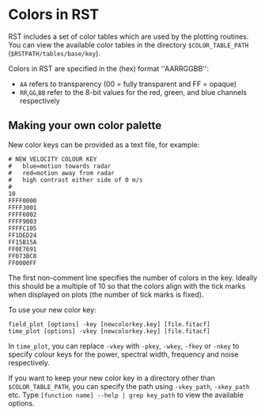 <!--
(C) copyright 2019 University Centre in Svalbard (UNIS)
author: Emma Bland, UNIS
-->
# Colors in RST

RST includes a set of color tables which are used by the plotting routines. You can view the available color tables in the directory `$COLOR_TABLE_PATH` (`$RSTPATH/tables/base/key`). 

Colors in RST are specified in the (hex) format ''AARRGGBB'':

- `AA` refers to transparency (00 = fully transparent and FF = opaque)
- `RR`,`GG`,`BB` refer to the 8-bit values for the red, green, and blue channels respectively


## Making your own color palette

New color keys can be provided as a text file, for example:
```
# NEW VELOCITY COLOUR KEY
#   blue=motion towards radar
#   red=motion away from radar
#   high contrast either side of 0 m/s
#
10
FFFF0000
FFFF3001
FFFF6002
FFFF9003
FFFFC105
FF1DED24
FF15B15A
FF0E7691
FF073BC8
FF0000FF
```

The first non-comment line specifies the number of colors in the key. Ideally this should be a multiple of 10 so that the colors align with the tick marks when displayed on plots (the number of tick marks is fixed). 

To use your new color key:
```
field_plot [options] -key [newcolorkey.key] [file.fitacf]
time_plot [options] -vkey [newcolorkey.key] [file.fitacf]
```

In `time_plot`, you can replace `-vkey` with `-pkey`, `-wkey`, `-fkey` or `-nkey` to specify colour keys for the power, spectral width, frequency and noise respectively. 

If you want to keep your new color key in a directory other than `$COLOR_TABLE_PATH`, you can specify the path using `-vkey_path`, `-xkey_path` etc. Type `[function name] --help | grep key_path` to view the available options. 
